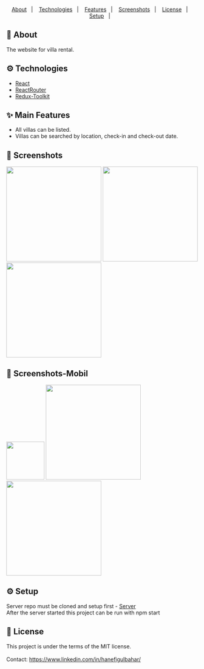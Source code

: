 <p align="center">
  <a href="#calling-about">About</a>&nbsp;&nbsp;&nbsp;|&nbsp;&nbsp;&nbsp;
  <a href="#gear-technologies">Technologies</a>&nbsp;&nbsp;&nbsp;|&nbsp;&nbsp;&nbsp;
  <a href="#sparkles-main-features">Features</a>&nbsp;&nbsp;&nbsp;|&nbsp;&nbsp;&nbsp;
  <a href="#camera_flash-screenshots">Screenshots</a>&nbsp;&nbsp;&nbsp;|&nbsp;&nbsp;&nbsp;
  <a href="#memo-license">License</a>&nbsp;&nbsp;&nbsp;|&nbsp;&nbsp;&nbsp
  <a href="#setup">Setup</a>&nbsp;&nbsp;&nbsp;|&nbsp;&nbsp;&nbsp
  
</p>

## :calling: About
The website for villa rental.

## :gear: Technologies

- [React](https://github.com/facebook/react)
- [ReactRouter](https://reactrouter.com)
- [Redux-Toolkit](https://redux-toolkit.js.org/)

## :sparkles: Main Features

- All villas can be listed.
- Villas can be searched by location, check-in and check-out date.

## :camera_flash: Screenshots

<p>
  <img src="https://user-images.githubusercontent.com/90277530/213427209-50a7867f-f9ee-44f4-b0b2-de0d3db9bc19.png" width="250" height:"250" /> 
  <img src="https://user-images.githubusercontent.com/90277530/213428141-fa05fa2f-4fb0-4f4d-81fb-473f2805cc65.png" width="250" height:"250" />
  <img src="https://user-images.githubusercontent.com/90277530/213428165-cb76a6cb-4dd8-4f3d-8fce-e19b5e92345e.png" width="250" height:"250" />
</p>

## :camera_flash: Screenshots-Mobil
<p float="top">
  <img src="https://user-images.githubusercontent.com/90277530/213428653-dcfa98a3-d8e9-40f9-af1a-9ac687fa7cf1.png" width="100" /> 
   <img src="https://user-images.githubusercontent.com/90277530/213428719-dfbcc961-cee5-483f-b1e8-5b00743da567.png" width="250" />
  <img src="https://user-images.githubusercontent.com/90277530/213428672-2349d4d4-36bd-49a8-af6f-10f94f34835f.png" width="250" />
 
</p>

## :gear: Setup
Server repo must be cloned and setup first - [Server](https://github.com/hanefigulbahar/HolidayPool_Server)
<br/>
After the server started this project can be run with npm start

## :memo: License 
This project is under the terms of the MIT license.
<br/>
<br/>
Contact: https://www.linkedin.com/in/hanefigulbahar/
